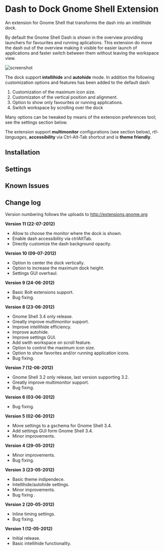 # Dash to Dock Gnome Shell Extension
An extension for Gnome Shell that transforms the dash into an intellihide dock.

By default the Gnome Shell Dash is shown in the overview providing launchers for favourites and running aplications. This extension do move the dash out of the overview making it visible for easier launch of applications and faster switch between them without leaving the workspace view.

![screenshot](https://github.com/micheleg/dash-to-dock/raw/README/screenshots/master.jpg)

The dock support **intellihide** and **autohide** mode. In addition the following customization options and features has been added to the default dash:

1. Customization of the maximum icon size.
2. Customizaton of the vertical position and alignment.
3. Option to show only favourites or running applications.
4. Switch workspace by scrolling over the dock

Many options can be tweaked by means of the extension preferences tool; see the settings section below.

The extension support **multimonitor** configurations (see section below), *rtl-languages*, **accessibility** via Ctrl-Alt-Tab shortcut and is **theme friendly**.

## Installation

## Settings

## Known Issues

## Change log

Version numbering follows the uploads to http://extensions.gnome.org

**Version 11 (22-07-2012)**
 * Allow to choose the monitor where the dock is shown.
 * Enable dash accessibility via ctrlAltTab.
 * Directly customize the dash background opacity.

**Version 10 (09-07-2012)**
 * Option to center the dock vertically.
 * Option to increase the maximum dock height.
 * Settings GUI overhaul.

**Version 9 (24-06-2012)**
 * Basic Bolt extensions support.
 * Bug fixing.

**Version 8 (23-06-2012)**
 * Gnome Shell 3.4 only release.
 * Greatly improve multimonitor support.
 * Improve intellihide efficiency.
 * Improve autohide.
 * Improve settings GUI.
 * Add swith workspace on scroll feature.
 * Option to control the maximum icon size.
 * Option to show favorites and/or running application icons.
 * Bug fixing.

**Version 7 (12-06-2012)**
 * Gnome Shell 3.2 only release, last version supporting 3.2.
 * Greatly improve multimonitor support.
 * Bug fixing.

**Version 6 (03-06-2012)**
 * Bug fixing.

**Version 5 (02-06-2012)**
 * Move settings to a gschema for Gnome Shell 3.4.
 * Add settings GUI form Gnome Shell 3.4.
 * Minor improvements.

**Version 4 (29-05-2012)**
 * Minor improvements.
 * Bug fixing.

**Version 3 (23-05-2012)**
 * Basic theme indipendece.
 * Intellihide/autohide settings.
 * Minor improvements.
 * Bug fixing .

**Version 2 (20-05-2012)**
* Inline timing settings.
* Bug fixing.

**Version 1 (12-05-2012)**
* Initial release.
* Basic intellihide functionality.